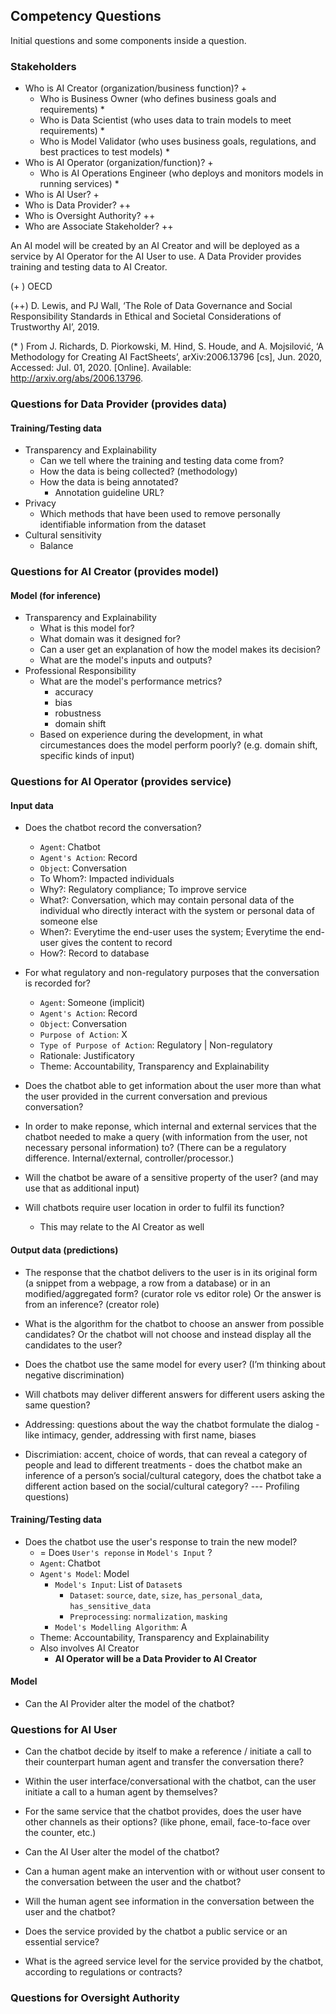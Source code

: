 ## Competency Questions

Initial questions and some components inside a question.

### Stakeholders

- Who is AI Creator (organization/business function)? +
  - Who is Business Owner (who defines business goals and requirements) *
  - Who is Data Scientist (who uses data to train models to meet requirements) *
  - Who is Model Validator (who uses business goals, regulations, and best practices to test models) *
- Who is AI Operator (organization/function)? +
  - Who is AI Operations Engineer (who deploys and monitors models in running services) *
- Who is AI User? +
- Who is Data Provider? ++
- Who is Oversight Authority? ++
- Who are Associate Stakeholder? ++

An AI model will be created by an AI Creator and will be deployed as a service by AI Operator for the AI User to use. A Data Provider provides training and testing data to AI Creator. 

(+ ) OECD

(++) D. Lewis, and PJ Wall, ‘The Role of Data Governance and Social Responsibility Standards in Ethical and Societal Considerations of Trustworthy AI’, 2019.

(* ) From J. Richards, D. Piorkowski, M. Hind, S. Houde, and A. Mojsilović, ‘A Methodology for Creating AI FactSheets’, arXiv:2006.13796 [cs], Jun. 2020, Accessed: Jul. 01, 2020. [Online]. Available: http://arxiv.org/abs/2006.13796.

### Questions for Data Provider (provides data)

#### Training/Testing data

- Transparency and Explainability
  - Can we tell where the training and testing data come from?
  - How the data is being collected? (methodology)
  - How the data is being annotated?
    - Annotation guideline URL?
- Privacy
  - Which methods that have been used to remove personally identifiable information from the dataset
- Cultural sensitivity
  - Balance

### Questions for AI Creator (provides model)

#### Model (for inference)

- Transparency and Explainability
  - What is this model for?
  - What domain was it designed for?
  - Can a user get an explanation of how the model makes its decision?
  - What are the model's inputs and outputs?
- Professional Responsibility
  - What are the model's performance metrics?
    - accuracy
    - bias
    - robustness
    - domain shift
  - Based on experience during the development, in what circumestances does the model perform poorly? (e.g. domain shift, specific kinds of input)

### Questions for AI Operator (provides service)

#### Input data

- Does the chatbot record the conversation?
  - `Agent`: Chatbot
  - `Agent's Action`: Record
  - `Object`: Conversation
  - To Whom?: Impacted individuals
  - Why?: Regulatory compliance; To improve service
  - What?: Conversation, which may contain personal data of the individual who directly interact with the system or personal data of someone else
  - When?: Everytime the end-user uses the system; Everytime the end-user gives the content to record
  - How?: Record to database

- For what regulatory and non-regulatory purposes that the conversation is recorded for?
  - `Agent`: Someone (implicit)
  - `Agent's Action`: Record
  - `Object`: Conversation
  - `Purpose of Action`: X
  - `Type of Purpose of Action`: Regulatory | Non-regulatory
  - Rationale: Justificatory
  - Theme: Accountability, Transparency and Explainability

- Does the chatbot able to get information about the user more than what the user provided in the current conversation and previous conversation?

- In order to make reponse, which internal and external services that the chatbot needed to make a query (with information from the user, not necessary personal information) to? (There can be a regulatory difference. Internal/external, controller/processor.)

- Will the chatbot be aware of a sensitive property of the user? (and may use that as additional input)

- Will chatbots require user location in order to fulfil its function?
  - This may relate to the AI Creator as well

#### Output data (predictions)

- The response that the chatbot delivers to the user is in its original form (a snippet from a webpage, a row from a database) or in an modified/aggregated form? (curator role vs editor role) Or the answer is from an inference? (creator role)

- What is the algorithm for the chatbot to choose an answer from possible candidates? Or the chatbot will not choose and instead display all the candidates to the user?

- Does the chatbot use the same model for every user? (I’m thinking about negative discrimination)

- Will chatbots may deliver different answers for different users asking the same question?

- Addressing: questions about the way the chatbot formulate the dialog - like intimacy, gender, addressing with first name, biases

- Discrimiation: accent, choice of words, that can reveal a category of people and lead to different treatments - does the chatbot make an inference of a person’s social/cultural category, does the chatbot take a different action based on the social/cultural category? --- Profiling questions)

#### Training/Testing data

- Does the chatbot use the user's response to train the new model?
  - = Does `User's reponse` in `Model's Input` ?
  - `Agent`: Chatbot
  - `Agent's Model`: Model
    - `Model's Input`: List of `Dataset`s
      - `Dataset`: `source`, `date`, `size`, `has_personal_data`, `has_sensitive_data`
      - `Preprocessing`: `normalization`, `masking`
    - `Model's Modelling Algorithm`: A
  - Theme: Accountability, Transparency and Explainability
  - Also involves AI Creator
    - **AI Operator will be a Data Provider to AI Creator**

#### Model

- Can the AI Provider alter the model of the chatbot?


### Questions for AI User 

- Can the chatbot decide by itself to make a reference / initiate a call to their counterpart human agent and transfer the conversation there?

- Within the user interface/conversational with the chatbot, can the user initiate a call to a human agent by themselves?

- For the same service that the chatbot provides, does the user have other channels as their options? (like phone, email, face-to-face over the counter, etc.)

- Can the AI User alter the model of the chatbot?

- Can a human agent make an intervention with or without user consent to the conversation between the user and the chatbot?

- Will the human agent see information in the conversation between the user and the chatbot?

- Does the service provided by the chatbot a public service or an essential service?

- What is the agreed service level for the service provided by the chatbot, according to regulations or contracts?


### Questions for Oversight Authority

